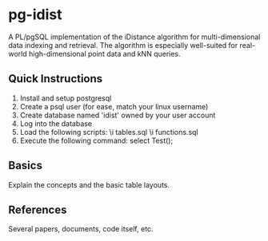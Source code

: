 pg-idist
========

A PL/pgSQL implementation of the iDistance algorithm for multi-dimensional
data indexing and retrieval. The algorithm is especially well-suited for
real-world high-dimensional point data and kNN queries.

Quick Instructions
--------
1.  Install and setup postgresql
2.  Create a psql user (for ease, match your linux username)
3.  Create database named 'idist' owned by your user account
4.  Log into the database
5.  Load the following scripts:
    \i tables.sql
    \i functions.sql
6.  Execute the following command:
    select Test(); 


Basics
--------
Explain the concepts and the basic table layouts.


References
--------
Several papers, documents, code itself, etc.
